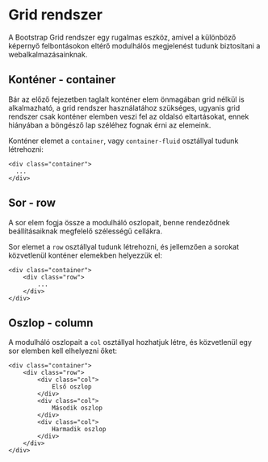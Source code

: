 # Grid rendszer

A Bootstrap Grid rendszer egy rugalmas eszköz, amivel a különböző képernyő felbontásokon eltérő modulhálós megjelenést tudunk biztosítani a webalkalmazásainknak.

## Konténer - container

Bár az előző fejezetben taglalt konténer elem önmagában grid nélkül is alkalmazható, a grid rendszer használatához szükséges, ugyanis grid rendszer csak konténer elemben veszi fel az oldalsó eltartásokat, ennek hiányában a böngésző lap széléhez fognak érni az elemeink.

Konténer elemet a `container`, vagy `container-fluid` osztállyal tudunk létrehozni:

```markup
<div class="container">
  ...
</div>
```

## Sor - row

A sor elem fogja össze a modulháló oszlopait, benne rendeződnek beállításaiknak megfelelő szélességű cellákra.

Sor elemet a `row` osztállyal tudunk létrehozni, és jellemzően a sorokat közvetlenül konténer elemekben helyezzük el:

```markup
<div class="container">
    <div class="row">
        ...
    </div>
</div>
```

## Oszlop - column

A modulháló oszlopait a `col` osztállyal hozhatjuk létre, és közvetlenül egy sor elemben kell elhelyezni őket:

```markup
<div class="container">
    <div class="row">
        <div class="col">
            Első oszlop
        </div>
        <div class="col">
            Második oszlop
        </div>
        <div class="col">
            Harmadik oszlop
        </div>
    </div>
</div>
```

